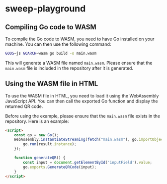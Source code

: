 # sweep-playground

## Compiling Go code to WASM

To compile the Go code to WASM, you need to have Go installed on your machine. You can then use the following command:

```bash
GOOS=js GOARCH=wasm go build -o main.wasm
```

This will generate a WASM file named `main.wasm`. Please ensure that the `main.wasm` file is included in the repository after it is generated.

## Using the WASM file in HTML

To use the WASM file in HTML, you need to load it using the WebAssembly JavaScript API. You can then call the exported Go function and display the returned QR code.

Before using the example, please ensure that the `main.wasm` file exists in the repository. Here is an example:

```html
<script>
    const go = new Go();
    WebAssembly.instantiateStreaming(fetch("main.wasm"), go.importObject).then((result) => {
        go.run(result.instance);
    });

    function generateQR() {
        const input = document.getElementById('inputField').value;
        go.exports.GenerateQRCode(input);
    }
</script>
